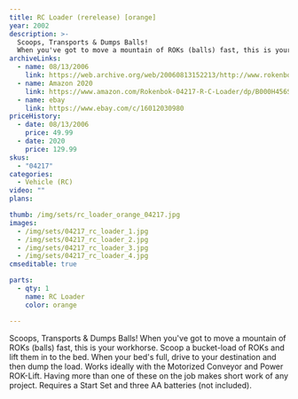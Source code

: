 ```yaml
---
title: RC Loader (rerelease) [orange]
year: 2002
description: >-
  Scoops, Transports & Dumps Balls!
  When you've got to move a mountain of ROKs (balls) fast, this is your workhorse. Scoop a bucket-load of ROKs and lift them in to the bed.
archiveLinks:
  - name: 08/13/2006
    link: https://web.archive.org/web/20060813152213/http://www.rokenbok.com/catalog/pd_rcv_04217.html
  - name: Amazon 2020
    link: https://www.amazon.com/Rokenbok-04217-R-C-Loader/dp/B000H456SA
  - name: ebay
    link: https://www.ebay.com/c/16012030980
priceHistory:
  - date: 08/13/2006
    price: 49.99
  - date: 2020
    price: 129.99
skus:
  - "04217"
categories:
  - Vehicle (RC)
video: ""
plans:

thumb: /img/sets/rc_loader_orange_04217.jpg
images:
  - /img/sets/04217_rc_loader_1.jpg
  - /img/sets/04217_rc_loader_2.jpg
  - /img/sets/04217_rc_loader_3.jpg
  - /img/sets/04217_rc_loader_4.jpg
cmseditable: true

parts:
  - qty: 1
    name: RC Loader
    color: orange

---
```

Scoops, Transports & Dumps Balls!
  When you've got to move a mountain of ROKs (balls) fast, this is your workhorse. Scoop a bucket-load of ROKs and lift them in to the bed. When your bed's full, drive to your destination and then dump the load. Works ideally with the Motorized Conveyor and Power ROK-Lift. Having more than one of these on the job makes short work of any project. Requires a Start Set and three AA batteries (not included).
